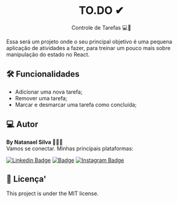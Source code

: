 <h1 align="center">
    TO.DO ✔
</h1>
<p align="center"> Controle de Tarefas 💻🚀 </p>

Essa será um projeto onde o seu principal objetivo é uma pequena aplicação de atividades a fazer, para treinar um pouco mais sobre manipulação do estado no React.

<h2 id="technologies"> 🛠 Funcionalidades </h2>

- Adicionar uma nova tarefa;
- Remover uma tarefa;
- Marcar e desmarcar uma tarefa como concluída;

<h2 id="author"> 💻 Autor </h2>

<strong> By Natanael Silva </strong> 👊🏾🚀 <br />
<span>Vamos se conectar. Minhas principais plataformas:<span>

[![Linkedin Badge](https://img.shields.io/badge/-natanaelsilva-blue?style=flat-square&logo=Linkedin&logoColor=white&link=https://www.linkedin.com/in/silvanatanael/)](https://www.linkedin.com/in/silvanatanael/)
[![Badge](https://img.shields.io/badge/-rocketseat-8257e5?style=flat-square&logoColor=white&link=https://app.rocketseat.com.br/me/natanaelsilva)](https://app.rocketseat.com.br/me/natanaelsilva)
[![Instagram Badge](https://img.shields.io/badge/-natanaelsilva-c43b94?style=flat-square&logo=Instagram&logoColor=white&link=https://instagram.com/silvaanata)](https://instagram.com/silvaanata)

<h2 id="license"> 📝 Licença' </h2>

This project is under the MIT license.
